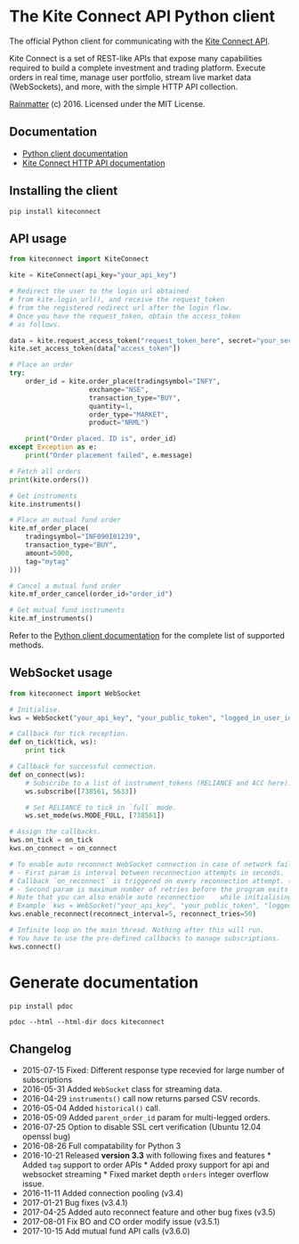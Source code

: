 # The Kite Connect API Python client
The official Python client for communicating with the [Kite Connect API](https://kite.trade).

Kite Connect is a set of REST-like APIs that expose many capabilities required to build a complete investment and trading platform. Execute orders in real time, manage user portfolio, stream live market data (WebSockets), and more, with the simple HTTP API collection.

[Rainmatter](http://rainmatter.com) (c) 2016. Licensed under the MIT License.

## Documentation
- [Python client documentation](https://kite.trade/docs/pykiteconnect)
- [Kite Connect HTTP API documentation](https://kite.trade/docs/connect/v1)

## Installing the client
```
pip install kiteconnect
```

## API usage
```python
from kiteconnect import KiteConnect

kite = KiteConnect(api_key="your_api_key")

# Redirect the user to the login url obtained
# from kite.login_url(), and receive the request_token
# from the registered redirect url after the login flow.
# Once you have the request_token, obtain the access_token
# as follows.

data = kite.request_access_token("request_token_here", secret="your_secret")
kite.set_access_token(data["access_token"])

# Place an order
try:
	order_id = kite.order_place(tradingsymbol="INFY",
					exchange="NSE",
					transaction_type="BUY",
					quantity=1,
					order_type="MARKET",
					product="NRML")

	print("Order placed. ID is", order_id)
except Exception as e:
	print("Order placement failed", e.message)

# Fetch all orders
print(kite.orders())

# Get instruments
kite.instruments()

# Place an mutual fund order
kite.mf_order_place(
	tradingsymbol="INF090I01239",
	transaction_type="BUY",
	amount=5000,
	tag="mytag"
)))

# Cancel a mutual fund order
kite.mf_order_cancel(order_id="order_id")

# Get mutual fund instruments
kite.mf_instruments()
```

Refer to the [Python client documentation](https://kite.trade/docs/pykiteconnect) for the complete list of supported methods.

## WebSocket usage
```python
from kiteconnect import WebSocket

# Initialise.
kws = WebSocket("your_api_key", "your_public_token", "logged_in_user_id")

# Callback for tick reception.
def on_tick(tick, ws):
	print tick

# Callback for successful connection.
def on_connect(ws):
	# Subscribe to a list of instrument_tokens (RELIANCE and ACC here).
	ws.subscribe([738561, 5633])

	# Set RELIANCE to tick in `full` mode.
	ws.set_mode(ws.MODE_FULL, [738561])

# Assign the callbacks.
kws.on_tick = on_tick
kws.on_connect = on_connect

# To enable auto reconnect WebSocket connection in case of network failure
# - First param is interval between reconnection attempts in seconds.
# Callback `on_reconnect` is triggered on every reconnection attempt. (Default interval is 5 seconds)
# - Second param is maximum number of retries before the program exits triggering `on_noreconnect` calback. (Defaults to 50 attempts)
# Note that you can also enable auto reconnection	 while initialising websocket.
# Example `kws = WebSocket("your_api_key", "your_public_token", "logged_in_user_id", reconnect=True, reconnect_interval=5, reconnect_tries=50)`
kws.enable_reconnect(reconnect_interval=5, reconnect_tries=50)

# Infinite loop on the main thread. Nothing after this will run.
# You have to use the pre-defined callbacks to manage subscriptions.
kws.connect()

```

# Generate documentation

```
pip install pdoc

pdoc --html --html-dir docs kiteconnect
```

## Changelog
- 2015-07-15	Fixed: Different response type recevied for large number of subscriptions
- 2016-05-31	Added `WebSocket` class for streaming data.
- 2016-04-29	`instruments()` call now returns parsed CSV records.
- 2016-05-04	Added `historical()` call.
- 2016-05-09	Added `parent_order_id` param for multi-legged orders.
- 2016-07-25    Option to disable SSL cert verification (Ubuntu 12.04 openssl bug)
- 2016-08-26    Full compatability for Python 3
- 2016-10-21	Released **version 3.3** with following fixes and features
				* Added `tag` support to order APIs
				* Added proxy support for api and websocket streaming
				* Fixed market depth `orders` integer overflow issue.
- 2016-11-11	Added connection pooling (v3.4)
- 2017-01-21	Bug fixes (v3.4.1)
- 2017-04-25	Added auto reconnect feature and other bug fixes (v3.5)
- 2017-08-01	Fix BO and CO order modify issue (v3.5.1)
- 2017-10-15	Add mutual fund API calls (v3.6.0)
